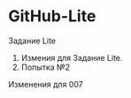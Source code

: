 # GitHub-Lite
Задание Lite
1. Измения для Задание Lite.
2. Попытка №2

Изменения для 007





























